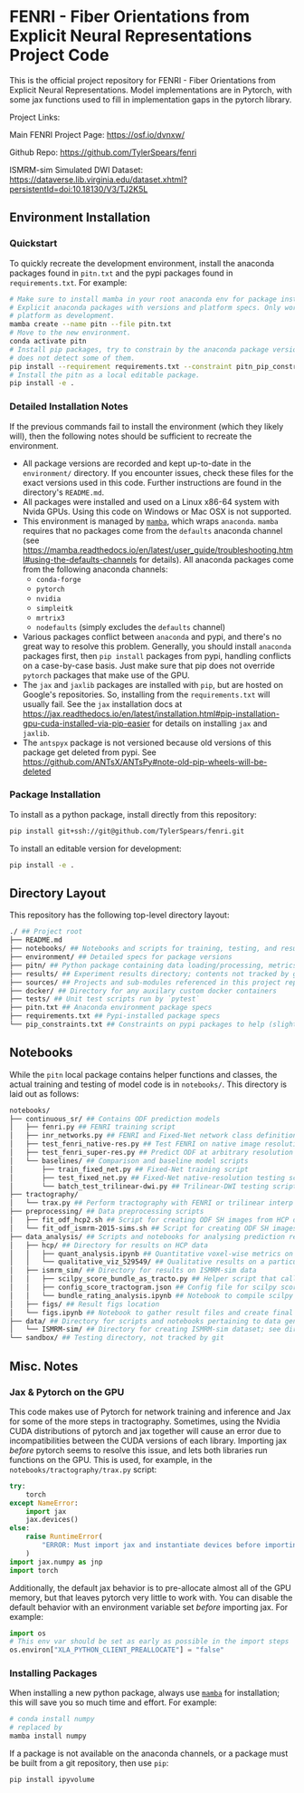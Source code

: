 # FENRI - Fiber Orientations from Explicit Neural Representations Project Code

This is the official project repository for FENRI - Fiber Orientations from Explicit Neural Representations. Model implementations are in Pytorch, with some jax functions used to fill in implementation gaps in the pytorch library.

Project Links:

Main FENRI Project Page: <https://osf.io/dvnxw/>

Github Repo: <https://github.com/TylerSpears/fenri>

ISMRM-sim Simulated DWI Dataset: <https://dataverse.lib.virginia.edu/dataset.xhtml?persistentId=doi:10.18130/V3/TJ2K5L>

## Environment Installation

### Quickstart

To quickly recreate the development environment, install the anaconda packages found in
`pitn.txt` and the pypi packages found in `requirements.txt`. For example:

```bash
# Make sure to install mamba in your root anaconda env for package installation.
# Explicit anaconda packages with versions and platform specs. Only works on the same
# platform as development.
mamba create --name pitn --file pitn.txt
# Move to the new environment.
conda activate pitn
# Install pip packages, try to constrain by the anaconda package versions, even if pip
# does not detect some of them.
pip install --requirement requirements.txt --constraint pitn_pip_constraints.txt
# Install the pitn as a local editable package.
pip install -e .
```

### Detailed Installation Notes

If the previous commands fail to install the environment (which they likely will), then
the following notes should be sufficient to recreate the environment.

* All package versions are recorded and kept up-to-date in the `environment/` directory. If you encounter issues, check these files for the exact versions used in this code. Further instructions are found in the directory's `README.md`.
* All packages were installed and used on a Linux x86-64 system with Nvida GPUs. Using this code on Windows or Mac OSX is not supported.
* This environment is managed by [`mamba`](https://github.com/mamba-org/mamba), which wraps `anaconda`. `mamba` requires that no packages come from the `defaults` anaconda channel (see <https://mamba.readthedocs.io/en/latest/user_guide/troubleshooting.html#using-the-defaults-channels> for details). All anaconda packages come from the following anaconda channels:
  * `conda-forge`
  * `pytorch`
  * `nvidia`
  * `simpleitk`
  * `mrtrix3`
  * `nodefaults` (simply excludes the `defaults` channel)
* Various packages conflict between `anaconda` and pypi, and there's no great way to resolve this problem. Generally, you should install `anaconda` packages first, then `pip install` packages from pypi, handling conflicts on a case-by-case basis. Just make sure that pip does not override `pytorch` packages that make use of the GPU.
* The `jax` and `jaxlib` packages are installed with `pip`, but are hosted on Google's repositories. So, installing from the `requirements.txt` will usually fail. See the `jax` installation docs at <https://jax.readthedocs.io/en/latest/installation.html#pip-installation-gpu-cuda-installed-via-pip-easier> for details on installing `jax` and `jaxlib`.
* The `antspyx` package is not versioned because old versions of this package get deleted from pypi. See <https://github.com/ANTsX/ANTsPy#note-old-pip-wheels-will-be-deleted>

### Package Installation

To install as a python package, install directly from this repository:

```bash
pip install git+ssh://git@github.com/TylerSpears/fenri.git
```

To install an editable version for development:

```bash
pip install -e .
```

## Directory Layout

This repository has the following top-level directory layout:

```bash
./ ## Project root
├── README.md
├── notebooks/ ## Notebooks and scripts for training, testing, and results analysis
├── environment/ ## Detailed specs for package versions
├── pitn/ ## Python package containing data loading/processing, metrics, etc.
├── results/ ## Experiment results directory; contents not tracked by git
├── sources/ ## Projects and sub-modules referenced in this project repository
├── docker/ ## Directory for any auxilary custom docker containers
├── tests/ ## Unit test scripts run by `pytest`
├── pitn.txt ## Anaconda environment package specs
├── requirements.txt ## Pypi-installed package specs
└── pip_constraints.txt ## Constraints on pypi packages to help (slightly) differences between conda and pip
```

## Notebooks

While the `pitn` local package contains helper functions and classes, the actual training and testing of model code is in `notebooks/`. This directory is laid out as follows:

```bash
notebooks/
├── continuous_sr/ ## Contains ODF prediction models
│   ├── fenri.py ## FENRI training script
│   ├── inr_networks.py ## FENRI and Fixed-Net network class definitions
│   ├── test_fenri_native-res.py ## Test FENRI on native image resolution
│   ├── test_fenri_super-res.py ## Predict ODF at arbitrary resolution with FENRI
│   └── baselines/ ## Comparison and baseline model scripts
│       ├── train_fixed_net.py ## Fixed-Net training script
│       ├── test_fixed_net.py ## Fixed-Net native-resolution testing script
│       └── batch_test_trilinear-dwi.py ## Trilinear-DWI testing script
├── tractography/
│   └── trax.py ## Perform tractography with FENRI or trilinear interp on GPU or CPU
├── preprocessing/ ## Data preprocessing scripts
│   ├── fit_odf_hcp2.sh ## Script for creating ODF SH images from HCP data
│   └── fit_odf_ismrm-2015-sims.sh ## Script for creating ODF SH images from ISMRM-sim data
├── data_analysis/ ## Scripts and notebooks for analysing prediction results
│   ├── hcp/ ## Directory for results on HCP data
│   │   ├── quant_analysis.ipynb ## Quantitative voxel-wise metrics on HCP ODF predictions
│   │   └── qualitative_viz_529549/ ## Qualitative results on a particular HCP subject
│   ├── ismrm_sim/ ## Directory for results on ISMRM-sim data
│   │   ├── scilpy_score_bundle_as_tracto.py ## Helper script that calls scilpy bundle rating script
│   │   ├── config_score_tractogram.json ## Config file for scilpy scoring
│   │   └── bundle_rating_analysis.ipynb ## Notebook to compile scilpy bundle rating scores
│   ├── figs/ ## Result figs location
│   └── figs.ipynb ## Notebook to gather result files and create final figures
├── data/ ## Directory for scripts and notebooks pertaining to data generation
│   └── ISMRM-sim/ ## Directory for creating ISMRM-sim dataset; see directory README.md for more info
└── sandbox/ ## Testing directory, not tracked by git
```

## Misc. Notes

### Jax & Pytorch on the GPU

This code makes use of Pytorch for network training and inference and Jax for some of the more steps in tractography. Sometimes, using the Nvidia CUDA distributions of pytorch and jax together will cause an error due to incompatibilities between the CUDA versions of each library. Importing jax *before* pytorch seems to resolve this issue, and lets both libraries run functions on the GPU. This is used, for example, in the `notebooks/tractography/trax.py` script:

```python
try:
    torch
except NameError:
    import jax
    jax.devices()
else:
    raise RuntimeError(
        "ERROR: Must import jax and instantiate devices before importing pytorch"
    )
import jax.numpy as jnp
import torch
```

Additionally, the default jax behavior is to pre-allocate almost all of the GPU memory, but that leaves pytorch very little to work with. You can disable the default behavior with an environment variable set *before* importing jax. For example:

```python
import os
# This env var should be set as early as possible in the import steps
os.environ["XLA_PYTHON_CLIENT_PREALLOCATE"] = "false"
```

### Installing Packages

When installing a new python package, always use [`mamba`](https://github.com/mamba-org/mamba)
for installation; this will save you so much time and effort. For example:

```bash
# conda install numpy
# replaced by
mamba install numpy
```

If a package is not available on the anaconda channels, or a package must be built from
a git repository, then use `pip`:

```bash
pip install ipyvolume
```
